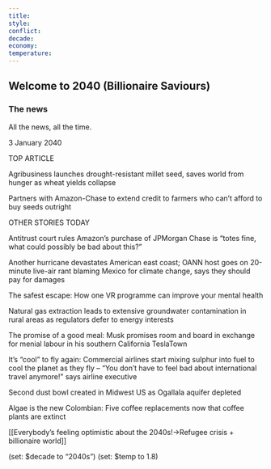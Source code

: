 ```yaml
---
title: 
style: 
conflict: 
decade: 
economy: 
temperature: 
---
```


## Welcome to 2040 (Billionaire Saviours)

### The news

All the news, all the time.

3 January 2040

TOP ARTICLE

Agribusiness launches drought-resistant millet seed, saves world from hunger as wheat yields collapse

Partners with Amazon-Chase to extend credit to farmers who can’t afford to buy seeds outright

OTHER STORIES TODAY

Antitrust court rules Amazon’s purchase of JPMorgan Chase is “totes fine, what could possibly be bad about this?”

Another hurricane devastates American east coast; OANN host goes on 20-minute live-air rant blaming Mexico for climate change, says they should pay for damages

The safest escape: How one VR programme can improve your mental health

Natural gas extraction leads to extensive groundwater contamination in rural areas as regulators defer to energy interests

The promise of a good meal: Musk promises room and board in exchange for menial labour in his southern California TeslaTown

It’s “cool” to fly again: Commercial airlines start mixing sulphur into fuel to cool the planet as they fly – “You don’t have to feel bad about international travel anymore!” says airline executive

Second dust bowl created in Midwest US as Ogallala aquifer depleted

Algae is the new Colombian: Five coffee replacements now that coffee plants are extinct

[[Everybody’s feeling optimistic about the 2040s!->Refugee crisis + billionaire world]]

(set: $decade to “2040s”) (set: $temp to 1.8)
